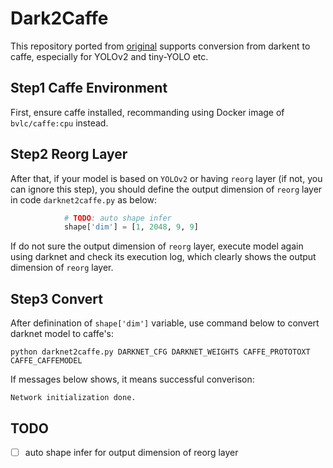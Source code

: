 # Dark2Caffe

This repository ported from [original](https://github.com/marvis/pytorch-caffe-darknet-convert) supports conversion from darkent to caffe, especially for YOLOv2 and tiny-YOLO etc. 

## Step1 Caffe Environment

First, ensure caffe installed, recommanding using Docker image of `bvlc/caffe:cpu` instead.

## Step2 Reorg Layer

After that, if your model is based on `YOLOv2` or having `reorg` layer (if not, you can ignore this step), you should define the output dimension of `reorg` layer in code `darknet2caffe.py` as below:

```python
            # TODO: auto shape infer
            shape['dim'] = [1, 2048, 9, 9]
```

If do not sure the output dimension of `reorg` layer, execute model again using darknet and check its execution log, which clearly shows the output dimension of `reorg` layer.

## Step3 Convert

After definination of `shape['dim']` variable, use command below to convert darknet model to caffe's:

```shell
python darknet2caffe.py DARKNET_CFG DARKNET_WEIGHTS CAFFE_PROTOTOXT CAFFE_CAFFEMODEL
```

If messages below shows, it means successful converison:

```shell
Network initialization done.
```

## TODO

- [ ] auto shape infer for output dimension of reorg layer
